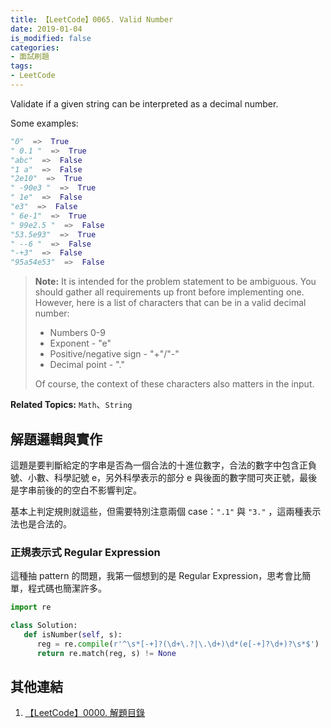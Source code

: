 ```yaml
---
title: 【LeetCode】0065. Valid Number
date: 2019-01-04
is_modified: false
categories:
- 面試刷題
tags:
- LeetCode
--- 
```


Validate if a given string can be interpreted as a decimal number.

<!--more-->
Some examples:  
```python
"0"  =>  True  
" 0.1 "  =>  True  
"abc"  =>  False  
"1 a"  =>  False  
"2e10"  =>  True  
" -90e3 "  =>  True  
" 1e"  =>  False  
"e3"  =>  False  
" 6e-1"  =>  True  
" 99e2.5 "  =>  False  
"53.5e93"  =>  True  
" --6 "  =>  False  
"-+3"  =>  False  
"95a54e53"  =>  False
```

<p class="paragraph-spacing"></p><p class="paragraph-spacing"></p>

> **Note:**  It is intended for the problem statement to be ambiguous. You should gather all requirements up front before implementing one. However, here is a list of characters that can be in a valid decimal number:
>
> -   Numbers 0-9
> -   Exponent - "e"
> -   Positive/negative sign - "+"/"-"
> -   Decimal point - "."
> 
> Of course, the context of these characters also matters in the input.

<p class="paragraph-spacing"></p>

**Related Topics:** `Math`、`String`



## 解題邏輯與實作
這題是要判斷給定的字串是否為一個合法的十進位數字，合法的數字中包含正負號、小數、科學記號 e，另外科學表示的部分 e 與後面的數字間可夾正號，最後是字串前後的的空白不影響判定。

基本上判定規則就這些，但需要特別注意兩個 case：`".1"` 與 `"3."` ，這兩種表示法也是合法的。 


### 正規表示式 Regular Expression
這種抽 pattern 的問題，我第一個想到的是 Regular Expression，思考會比簡單，程式碼也簡潔許多。

```python
import re

class Solution:
   def isNumber(self, s):
      reg = re.compile(r'^\s*[-+]?(\d+\.?|\.\d+)\d*(e[-+]?\d+)?\s*$')
      return re.match(reg, s) != None
```



## 其他連結
1. [【LeetCode】0000. 解題目錄](/LeetCode-0000-Contents/)